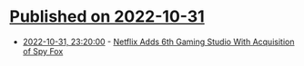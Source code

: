 # [Published on 2022-10-31](index.md)

* [2022-10-31, 23:20:00](https://games.slashdot.org/story/22/10/31/2048210/netflix-adds-6th-gaming-studio-with-acquisition-of-spy-fox?utm_source=rss1.0mainlinkanon&utm_medium=feed) - [Netflix Adds 6th Gaming Studio With Acquisition of Spy Fox](https://games.slashdot.org/story/22/10/31/2048210/netflix-adds-6th-gaming-studio-with-acquisition-of-spy-fox?utm_source=rss1.0mainlinkanon&utm_medium=feed)
